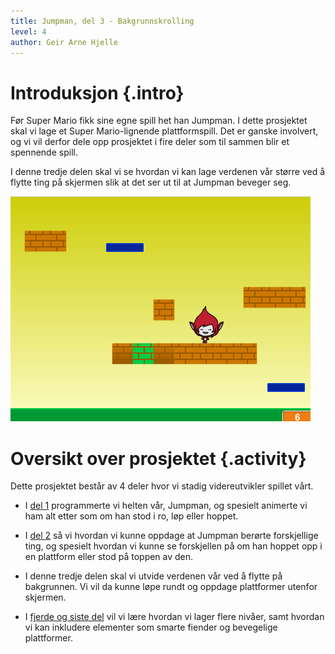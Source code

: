 ```yaml
---
title: Jumpman, del 3 - Bakgrunnskrolling
level: 4
author: Geir Arne Hjelle
---
```


# Introduksjon {.intro}

Før Super Mario fikk sine egne spill het han Jumpman. I dette
prosjektet skal vi lage et Super Mario-lignende plattformspill. Det er
ganske involvert, og vi vil derfor dele opp prosjektet i fire deler
som til sammen blir et spennende spill.

I denne tredje delen skal vi se hvordan vi kan lage verdenen vår
større ved å flytte ting på skjermen slik at det ser ut til at Jumpman
beveger seg.

![](jumpman_3_skrolling.png)

# Oversikt over prosjektet {.activity}

Dette prosjektet består av 4 deler hvor vi stadig videreutvikler
spillet vårt.

+ I [del 1](jumpman_1_animasjon.html) programmerte vi helten vår,
  Jumpman, og spesielt animerte vi ham alt etter som om han stod i ro,
  løp eller hoppet.

+ I [del 2](jumpman_2_kollisjon.html) så vi hvordan vi kunne oppdage
  at Jumpman berørte forskjellige ting, og spesielt hvordan vi kunne se
  forskjellen på om han hoppet opp i en plattform eller stod på toppen
  av den.

+ I denne tredje delen skal vi utvide verdenen vår ved å flytte på
  bakgrunnen. Vi vil da kunne løpe rundt og oppdage plattformer
  utenfor skjermen.

+ I [fjerde og siste del](jumpman_4_design.html) vil vi lære hvordan
  vi lager flere nivåer, samt hvordan vi kan inkludere elementer som
  smarte fiender og bevegelige plattformer.

